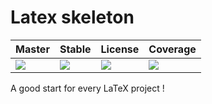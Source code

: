 # Latex skeleton 


| Master      | Stable      | License   | Coverage  |
|-------------|-------------|-----------|-----------|
|[![](https://travis-ci.org/maugern/latex-skeleton.svg?branch=master)](https://travis-ci.org/maugern/latex-skeleton) |[![](https://travis-ci.org/maugern/latex-skeleton.svg?branch=stable)](https://travis-ci.org/maugern/latex-skeleton) |[![](https://img.shields.io/github/license/mashape/apistatus.svg?maxAge=2592000)](https://github.com/maugern/latex-skeleton/blob/master/LICENSE.md)|[![](https://coveralls.io/repos/github/maugern/latex-skeleton/badge.svg?branch=master)](https://coveralls.io/github/maugern/latex-skeleton)|


A good start for every LaTeX project !
